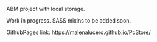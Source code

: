 ABM project with local storage. 

Work in progress. SASS mixins to be added soon.

GithubPages link: https://malenalucero.github.io/PcStore/





